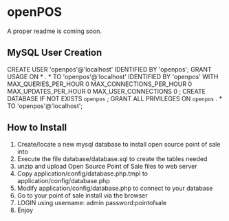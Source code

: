 openPOS
=======
A proper readme is coming soon.


MySQL User Creation
-------------------------
CREATE USER 'openpos'@'localhost' IDENTIFIED BY  'openpos';
GRANT USAGE ON * . * TO  'openpos'@'localhost' IDENTIFIED BY  'openpos' WITH MAX_QUERIES_PER_HOUR 0 MAX_CONNECTIONS_PER_HOUR 0 MAX_UPDATES_PER_HOUR 0 MAX_USER_CONNECTIONS 0 ;
CREATE DATABASE IF NOT EXISTS  `openpos` ;
GRANT ALL PRIVILEGES ON  `openpos` . * TO  'openpos'@'localhost';


How to Install
-------------------------
1. Create/locate a new mysql database to install open source point of sale into
2. Execute the file database/database.sql to create the tables needed
3. unzip and upload Open Source Point of Sale files to web server
4. Copy application/config/database.php.tmpl to application/config/database.php
5. Modify application/config/database.php to connect to your database
6. Go to your point of sale install via the browser
7. LOGIN using
username: admin 
password:pointofsale
8. Enjoy